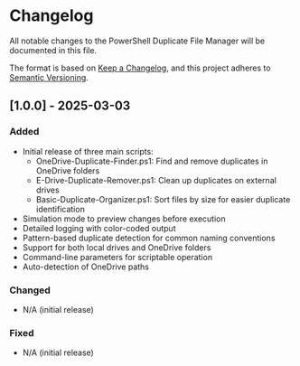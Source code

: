 # Changelog

All notable changes to the PowerShell Duplicate File Manager will be documented in this file.

The format is based on [Keep a Changelog](https://keepachangelog.com/en/1.0.0/),
and this project adheres to [Semantic Versioning](https://semver.org/spec/v2.0.0.html).

## [1.0.0] - 2025-03-03

### Added
- Initial release of three main scripts:
  - OneDrive-Duplicate-Finder.ps1: Find and remove duplicates in OneDrive folders
  - E-Drive-Duplicate-Remover.ps1: Clean up duplicates on external drives
  - Basic-Duplicate-Organizer.ps1: Sort files by size for easier duplicate identification
- Simulation mode to preview changes before execution
- Detailed logging with color-coded output
- Pattern-based duplicate detection for common naming conventions
- Support for both local drives and OneDrive folders
- Command-line parameters for scriptable operation
- Auto-detection of OneDrive paths

### Changed
- N/A (initial release)

### Fixed
- N/A (initial release)
